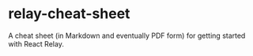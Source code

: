 # relay-cheat-sheet
A cheat sheet (in Markdown and eventually PDF form) for getting started with React Relay.
